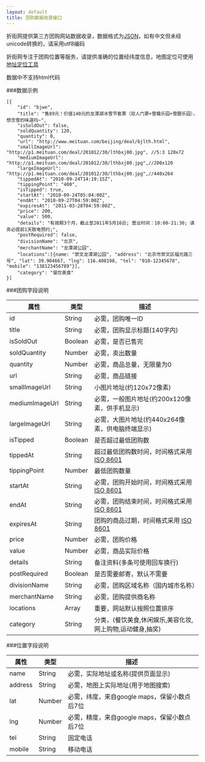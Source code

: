 ```yaml
---
layout: default
title: 团购数据收录接口
---
```


折街网提供第三方团购网站数据收录，数据格式为[JSON][json]，如有中文但未经unicode转换的，请采用utf8编码

折街网专注于团购位置等服务，请提供准确的位置经纬度信息，地图定位可使用 [地址定位工具](/map/)

数据中不支持html代码

###数据示例

	[{
		"id": "bjwe",
		"title": "售89元！价值140元的龙潭湖冰雪节套票（双人门票+雪橇乐园+雪圈乐园），想念雪的味道吗~",
		"isSoldOut": false,
		"soldQuantity": 120,
		"quantity": 0,
		"url": "http://www.meituan.com/beijing/deal/bjlth.html",
		"smallImageUrl": "http://p1.meituan.com/deal/201012/30/lthbxj00.jpg", //5:3 120x72
		"mediumImageUrl": "http://p1.meituan.com/deal/201012/30/lthbxj00.jpg",//200x120 
		"largeImageUrl": "http://p1.meituan.com/deal/201012/30/lthbxj00.jpg",//440x264
		"tippedAt": "2010-09-24T14:19:15Z",
		"tippingPoint": "400",
		"isTipped": true,
		"startAt": "2010-09-24T05:04:00Z",
		"endAt": "2010-09-27T04:59:00Z",
		"expiresAt": "2011-03-28T04:59:00Z",
		"price": 200,
		"value": 500,
		"details": "有效期3个月，截止至2011年5月16日; 营业时间：10:00-21:30; 请务必提前1天致电预约;",
		"postRequired": false,
		"divisionName": "北京", 
		"merchantName": "龙潭湖公园",
		"locations":[{name: "崇文龙潭湖公园", "address": "北京市崇文区福光路三号", "lat": 39.904667, "lng": 116.408198, "tel": "010-12345678", "mobile": "138123456789"}],
		"category": "餐饮美食"
	}]


###团购字段说明

属性			|类型		|描述	
------------------------|---------------|-----------
id			|String		|必需，团购唯一ID
title			|String		|必需，团购显示标题(140字内)
isSoldOut		|Boolean	|必需，是否已售完	
soldQuantity		|Number		|必需，卖出数量	
quantity		|Number		|必需，商品总量，无限量为0	
url			|String		|必需，商品链接
smallImageUrl		|String		|小图片地址(约120x72像素)
mediumImageUrl		|String		|必需，一般图片地址(约200x120像素，供手机显示)
largeImageUrl		|String		|必需，大图片地址(约440x264像素，供电脑终端显示)
isTipped		|Boolean	|是否超过最低团购数
tippedAt		|String		|超过最低团购数时间，时间格式采用 [ISO 8601][ISO_8601]
tippingPoint		|Number		|最低团购数量
startAt			|String		|必需，团购开始时间，时间格式采用 [ISO 8601][ISO_8601]
endAt			|String		|必需，团购结束时间，时间格式采用 [ISO 8601][ISO_8601]
expiresAt		|String		|团购的商品过期，时间格式采用 [ISO 8601][ISO_8601]
price			|Number		|必需，团购价格	
value			|Number		|必需，商品实际价格	
details			|String		|备注资料(多条可使用回车换行)
postRequired		|Boolean	|是否需要邮寄，默认不需要
divisionName		|String		|必需，团购区域名称（国内城市名称）
merchantName		|String		|必需，团购提供商名称
locations		|Array		|重要，网站默认按照位置排序
category		|String		|分类，(餐饮美食,休闲娱乐,美容化妆,网上购物,运动健身,抽奖)	

###位置字段说明

属性			|类型		|描述	
------------------------|---------------|-----------
name			|String		|必需，实际地址或名称(提供页面显示)
address			|String		|必需，地图上实际地址(用于地图搜索)
lat			|Number		|必需，纬度，来自google maps，保留小数点后7位
lng			|Number		|必需，精度，来自google maps，保留小数点后7位
tel			|String		|固定电话
mobile			|String		|移动电话


[ISO_8601]: http://zh.wikipedia.org/zh-cn/ISO_8601
[json]: http://json.org
